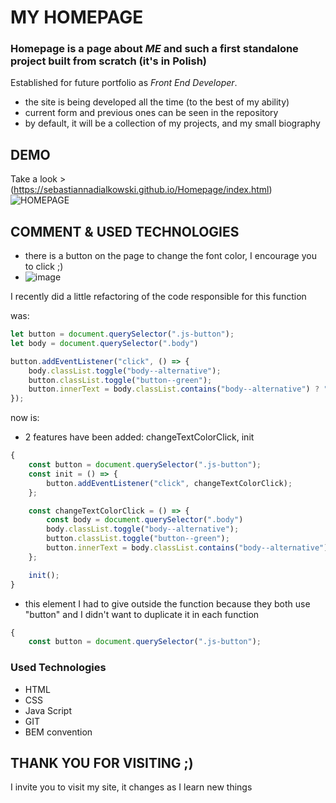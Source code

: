 # MY HOMEPAGE 


### Homepage is a page about *ME* and such a first standalone project built from scratch (it's in Polish)

Established for future portfolio as *Front End Developer*.

- the site is being developed all the time (to the best of my ability)
- current form and previous ones can be seen in the repository 
- by default, it will be a collection of my projects, and my small biography 

## DEMO 
Take a look > (https://sebastiannadialkowski.github.io/Homepage/index.html)
![HOMEPAGE](https://user-images.githubusercontent.com/121190741/212138970-65481075-62fd-4465-b911-fd4f4adae0b9.gif)


## COMMENT & USED TECHNOLOGIES

- there is a button on the page to change the font color, I encourage you to click ;)
- ![image](https://user-images.githubusercontent.com/121190741/211202097-650adda8-479c-4c6e-9344-01049c70e8a4.png)

I recently did a little refactoring of the code responsible for this function

was:
```javascript
let button = document.querySelector(".js-button");
let body = document.querySelector(".body")

button.addEventListener("click", () => {
    body.classList.toggle("body--alternative");
    button.classList.toggle("button--green");
    button.innerText = body.classList.contains("body--alternative") ? " zielony " : " czerwony "
});
```

now is:

- 2 features have been added: changeTextColorClick, init

```javascript
{
    const button = document.querySelector(".js-button");
    const init = () => {
        button.addEventListener("click", changeTextColorClick);
    };

    const changeTextColorClick = () => {
        const body = document.querySelector(".body")
        body.classList.toggle("body--alternative");
        button.classList.toggle("button--green");
        button.innerText = body.classList.contains("body--alternative") ? " zielony " : " czerwony "
    };

    init();
}
```

- this element I had to give outside the function because they both use "button" and I didn't want to duplicate it in each function

```javascript
{
    const button = document.querySelector(".js-button");
```

### Used Technologies
- HTML
- CSS
- Java Script
- GIT
- BEM convention

## THANK YOU FOR VISITING ;)

I invite you to visit my site, it changes as I learn new things


